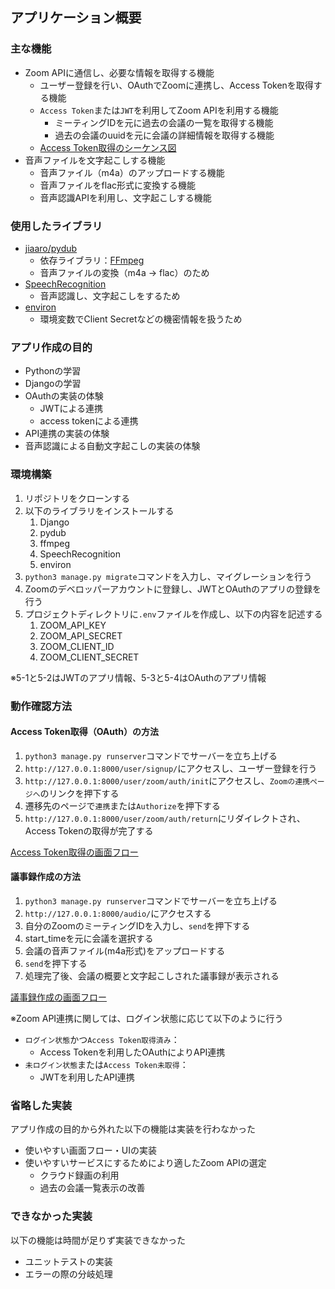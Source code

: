 ## アプリケーション概要

### 主な機能
- Zoom APIに通信し、必要な情報を取得する機能
  - ユーザー登録を行い、OAuthでZoomに連携し、Access Tokenを取得する機能
  - `Access Token`または`JWT`を利用してZoom APIを利用する機能
    - ミーティングIDを元に過去の会議の一覧を取得する機能
    - 過去の会議のuuidを元に会議の詳細情報を取得する機能
  - [Access Token取得のシーケンス図](docs/zoom_authentication_sequence.md)
- 音声ファイルを文字起こしする機能
  - 音声ファイル（m4a）のアップロードする機能
  - 音声ファイルをflac形式に変換する機能
  - 音声認識APIを利用し、文字起こしする機能


### 使用したライブラリ
- [jiaaro/pydub](https://github.com/jiaaro/pydub1)
  - 依存ライブラリ：[FFmpeg](http://www.ffmpeg.org)
  - 音声ファイルの変換（m4a → flac）のため
- [SpeechRecognition](https://pypi.org/project/SpeechRecognition/)
  - 音声認識し、文字起こしをするため
- [environ](https://pypi.org/project/environ/)
  - 環境変数でClient Secretなどの機密情報を扱うため

### アプリ作成の目的
- Pythonの学習
- Djangoの学習
- OAuthの実装の体験
  - JWTによる連携
  - access tokenによる連携
- API連携の実装の体験
- 音声認識による自動文字起こしの実装の体験


### 環境構築
1. リポジトリをクローンする
2. 以下のライブラリをインストールする
   1. Django
   2. pydub
   3. ffmpeg
   4. SpeechRecognition
   5. environ
3. `python3 manage.py migrate`コマンドを入力し、マイグレーションを行う
4. Zoomのデベロッパーアカウントに登録し、JWTとOAuthのアプリの登録を行う
5. プロジェクトディレクトリに`.env`ファイルを作成し、以下の内容を記述する
   1. ZOOM_API_KEY
   2. ZOOM_API_SECRET
   3. ZOOM_CLIENT_ID
   4. ZOOM_CLIENT_SECRET

 ※5-1と5-2はJWTのアプリ情報、5-3と5-4はOAuthのアプリ情報

### 動作確認方法
#### Access Token取得（OAuth）の方法

1. `python3 manage.py runserver`コマンドでサーバーを立ち上げる
2. `http://127.0.0.1:8000/user/signup/`にアクセスし、ユーザー登録を行う
3. `http://127.0.0.1:8000/user/zoom/auth/init`にアクセスし、`Zoomの連携ページへ`のリンクを押下する
4. 遷移先のページで`連携`または`Authorize`を押下する
5. `http://127.0.0.1:8000/user/zoom/auth/return`にリダイレクトされ、Access Tokenの取得が完了する

[Access Token取得の画面フロー](docs/oauth_example.md)


#### 議事録作成の方法
1. `python3 manage.py runserver`コマンドでサーバーを立ち上げる
2. `http://127.0.0.1:8000/audio/`にアクセスする
3. 自分のZoomのミーティングIDを入力し、`send`を押下する
4. start_timeを元に会議を選択する
5. 会議の音声ファイル(m4a形式)をアップロードする
6. `send`を押下する
7. 処理完了後、会議の概要と文字起こしされた議事録が表示される

[議事録作成の画面フロー](docs/speech_recognition_example.md)

 ※Zoom API連携に関しては、ログイン状態に応じて以下のように行う
- `ログイン状態`かつ`Access Token取得済み`：
  - Access Tokenを利用したOAuthによりAPI連携
- `未ログイン状態`または`Access Token未取得`：
  - JWTを利用したAPI連携




### 省略した実装
アプリ作成の目的から外れた以下の機能は実装を行わなかった
- 使いやすい画面フロー・UIの実装
- 使いやすいサービスにするためにより適したZoom APIの選定
  - クラウド録画の利用
  - 過去の会議一覧表示の改善

### できなかった実装
以下の機能は時間が足りず実装できなかった
- ユニットテストの実装
- エラーの際の分岐処理